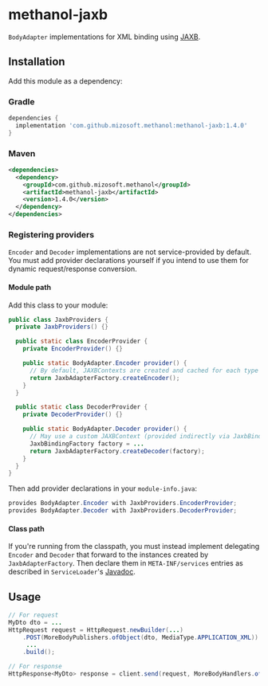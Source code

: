 # methanol-jaxb

`BodyAdapter` implementations for XML binding using [JAXB][jaxb].

## Installation

Add this module as a dependency:

### Gradle

```gradle
dependencies {
  implementation 'com.github.mizosoft.methanol:methanol-jaxb:1.4.0'
}
```

### Maven

```xml
<dependencies>
  <dependency>
    <groupId>com.github.mizosoft.methanol</groupId>
    <artifactId>methanol-jaxb</artifactId>
    <version>1.4.0</version>
  </dependency>
</dependencies>
```

### Registering providers

`Encoder` and `Decoder` implementations are not service-provided by default. You must add
provider declarations yourself if you intend to use them for dynamic request/response conversion.

#### Module path

Add this class to your module:

```java
public class JaxbProviders {
  private JaxbProviders() {}

  public static class EncoderProvider {
    private EncoderProvider() {}

    public static BodyAdapter.Encoder provider() {
      // By default, JAXBContexts are created and cached for each type
      return JaxbAdapterFactory.createEncoder();
    }
  }

  public static class DecoderProvider {
    private DecoderProvider() {}

    public static BodyAdapter.Decoder provider() {
      // May use a custom JAXBContext (provided indirectly via JaxbBindingFactory)
      JaxbBindingFactory factory = ...
      return JaxbAdapterFactory.createDecoder(factory);
    }
  }
}
```

Then add provider declarations in your `module-info.java`:

```java
provides BodyAdapter.Encoder with JaxbProviders.EncoderProvider;
provides BodyAdapter.Decoder with JaxbProviders.DecoderProvider;
```

#### Class path

If you're running from the classpath, you must instead implement delegating `Encoder` and `Decoder`
that forward to the instances created by `JaxbAdapterFactory`. Then declare them in
`META-INF/services` entries as described in `ServiceLoader`'s [Javadoc][ServiceLoader].

## Usage

```java
// For request
MyDto dto = ...
HttpRequest request = HttpRequest.newBuilder(...)
    .POST(MoreBodyPublishers.ofObject(dto, MediaType.APPLICATION_XML))
     ...
    .build();

// For response
HttpResponse<MyDto> response = client.send(request, MoreBodyHandlers.ofObject(MyDto.class));
```

[ServiceLoader]: https://docs.oracle.com/en/java/javase/11/docs/api/java.base/java/util/ServiceLoader.html
[jaxb]: https://javaee.github.io/jaxb-v2/
